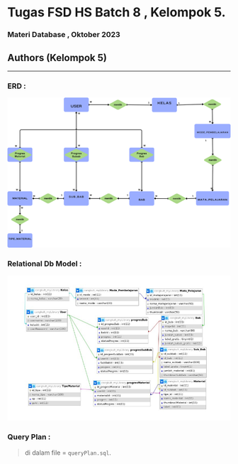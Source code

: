 # Tugas FSD HS Batch 8 , Kelompok 5.

### **Materi Database** , Oktober 2023

## Authors (Kelompok 5)

---

### ERD :

![App Screenshot](/asset/ERD.png)

### Relational Db Model :

![App Screenshot](./asset/Relational%20DB.jpg)

### Query Plan :

> di dalam file = `queryPlan.sql`.
